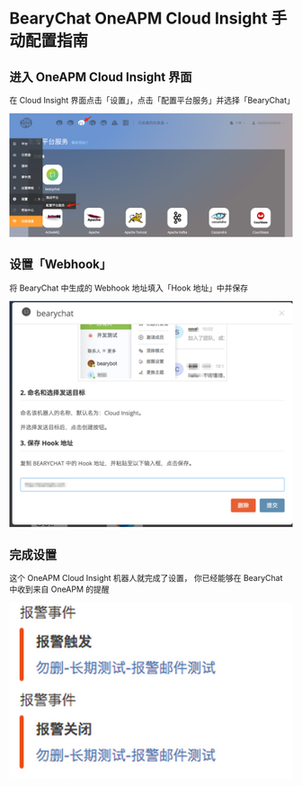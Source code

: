# BearyChat OneAPM Cloud Insight 手动配置指南

## 进入 OneAPM Cloud Insight 界面

在 Cloud Insight 界面点击「设置」，点击「配置平台服务」并选择「BearyChat」

![](/images/tutorial/oneapmci_add_integration.png)

## 设置「Webhook」

将 BearyChat 中生成的 Webhook 地址填入「Hook 地址」中并保存

![](/images/tutorial/oneapmci_add_webhook.png)

## 完成设置

这个 OneAPM Cloud Insight 机器人就完成了设置， 你已经能够在 BearyChat 中收到来自 OneAPM 的提醒

![](/images/tutorial/oneapmci_in_bearychat.png)
